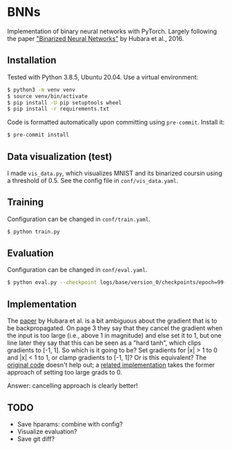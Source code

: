 # BNNs
Implementation of binary neural networks with PyTorch. Largely following the paper ["Binarized Neural Networks"](https://papers.neurips.cc/paper/2016/hash/d8330f857a17c53d217014ee776bfd50-Abstract.html) by Hubara et al., 2016.

## Installation

Tested with Python 3.8.5, Ubuntu 20.04. Use a virtual environment:

```bash
$ python3 -m venv venv
$ source venv/bin/activate
$ pip install -U pip setuptools wheel
$ pip install -r requirements.txt
```

Code is formatted automatically upon committing using `pre-commit`. Install it:

```bash
$ pre-commit install
```

## Data visualization (test)

I made `vis_data.py`, which visualizes MNIST and its binarized coursin using a threshold of 0.5. See the config file in `conf/vis_data.yaml`.

## Training

Configuration can be changed in `conf/train.yaml`.

```bash
$ python train.py
```

## Evaluation

Configuration can be changed in `conf/eval.yaml`.

```bash
$ python eval.py --checkpoint logs/base/version_0/checkpoints/epoch=99-step-37499.ckpt
```

## Implementation

The [paper](https://papers.neurips.cc/paper/2016/hash/d8330f857a17c53d217014ee776bfd50-Abstract.html) by Hubara et al. is a bit ambiguous about the gradient that is to be backpropagated. On page 3 they say that they cancel the gradient when the input is too large (i.e., above 1 in magnitude) and else set it to 1, but one line later they say that this can be seen as a "hard tanh", which clips gradients to [-1, 1]. So which is it going to be? Set gradients for |x| > 1 to 0 and |x| < 1 to 1, or clamp gradients to [-1, 1]? Or is this equivalent? The [original code](https://github.com/itayhubara/BinaryNet.pytorch/blob/master/models/binarized_modules.py) doesn't help out; a [related implementation](https://github.com/nikvaessen/Rethinking-Binarized-Neural-Network-Optimization/blob/master/research_seed/bytorch/binary_neural_network.py) takes the former approach of setting too large grads to 0.

Answer: cancelling approach is clearly better!

## TODO

- Save hparams: combine with config?
- Visualize evaluation?
- Save git diff?
